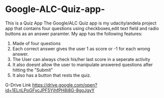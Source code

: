 # Google-ALC-Quiz-app-
This is a Quiz App
The Google/ALC Quiz app is my udacity/andela project app that contains four questions using checkboxes,edit text field and radio buttons as
an answer paramter.
My app has the following features:
1. Made of four questions
2. Each correct answer gives the user 1 as score or -1 for each wrong answer.
3. The User can always check his/her last score in a seperate activity
4. It also doesnt allow the user to manipulate answered questions after hitting the "Submit"
5. It also has a button that rests the quiz.


G-Drive Link   https://drive.google.com/open?id=1ELnLPoGFycJPF5YjhfPH8i8G-8goJgyY
